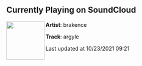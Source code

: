 ## Currently Playing on SoundCloud

[<img align="left" width="100" src="https://i1.sndcdn.com/artworks-tpA7nVBi3XTC-0-t500x500.jpg">](https://soundcloud.com/brakence/argyle?in_system_playlist=track-stations%3A1145585986)

**Artist**: brakence 

**Track**: argyle

Last updated at 10/23/2021 09:21
